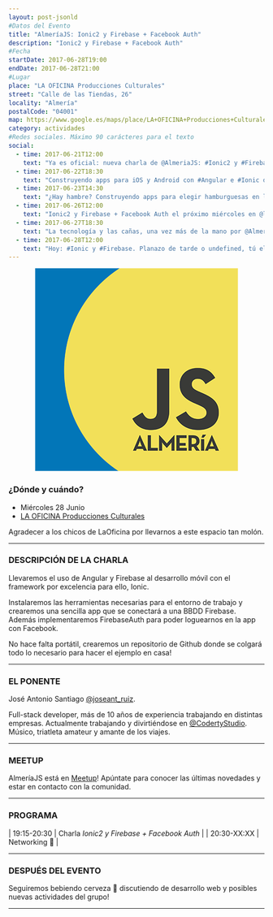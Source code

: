 ```yaml
---
layout: post-jsonld
#Datos del Evento
title: "AlmeríaJS: Ionic2 y Firebase + Facebook Auth"
description: "Ionic2 y Firebase + Facebook Auth"
#Fecha
startDate: 2017-06-28T19:00
endDate: 2017-06-28T21:00
#Lugar
place: "LA OFICINA Producciones Culturales"
street: "Calle de las Tiendas, 26"
locality: "Almería"
postalCode: "04001"
map: https://www.google.es/maps/place/LA+OFICINA+Producciones+Culturales/@36.8407451,-2.4659522,15z/data=!4m2!3m1!1s0x0:0xcdfbe3a383b843eb?sa=X&ved=0ahUKEwiA3eLxnI7UAhUJ5xoKHV8ZD5UQ_BIIgQEwDg
category: actividades
#Redes sociales. Máximo 90 carácteres para el texto
social:	
  - time: 2017-06-21T12:00
    text: "Ya es oficial: nueva charla de @AlmeriaJS: #Ionic2 y #Firebase con Facebook Auth!"
  - time: 2017-06-22T18:30
    text: "Construyendo apps para iOS y Android con #Angular e #Ionic de la mano de @joseant_ruiz"
  - time: 2017-06-23T14:30
    text: "¿Hay hambre? Construyendo apps para elegir hamburguesas en lo que tardas en decir #Ionic!"
  - time: 2017-06-26T12:00
    text: "Ionic2 y Firebase + Facebook Auth el próximo miércoles en @laoficinalmeria"
  - time: 2017-06-27T18:30
    text: "La tecnología y las cañas, una vez más de la mano por @AlmeriaJS"  
  - time: 2017-06-28T12:00
    text: "Hoy: #Ionic y #Firebase. Planazo de tarde o undefined, tú eliges"
---
```


<p align="center">
  <img src="/recursos/2017-06-01/almeriajs/js.png" alt="AlmeríaJS" width="400px"/>
</p>

### ¿Dónde y cuándo?

- Miércoles 28 Junio
- [LA OFICINA Producciones Culturales](https://www.google.es/maps/place/LA+OFICINA+Producciones+Culturales/@36.8407451,-2.4659522,15z/data=!4m15!1m9!4m8!1m0!1m6!1m2!1s0xd7a9dfd82f7b2d7:0xcdfbe3a383b843eb!2sLA+OFICINA+Producciones+Culturales,+Calle+de+las+Tiendas,+26,+04001+Almer%C3%ADa!2m2!1d-2.4659522!2d36.8407451!3m4!1s0x0:0xcdfbe3a383b843eb!8m2!3d36.8407451!4d-2.4659522)

Agradecer a los chicos de LaOficina por llevarnos a este espacio tan molón.

---

### DESCRIPCIÓN DE LA CHARLA
Llevaremos el uso de Angular y Firebase al desarrollo móvil con el framework por excelencia para ello, Ionic.

Instalaremos las herramientas necesarias para el entorno de trabajo y crearemos una sencilla app que se conectará a una BBDD Firebase. Además implementaremos FirebaseAuth para poder loguearnos en la app con Facebook.

No hace falta portátil, crearemos un repositorio de Github donde se colgará todo lo necesario para hacer el ejemplo en casa!

---

### EL PONENTE
José Antonio Santiago [@joseant_ruiz](https://twitter.com/joseant_ruiz).

Full-stack developer, más de 10 años de experiencia trabajando en distintas empresas. Actualmente trabajando y divirtiéndose en [@CodertyStudio](https://twitter.com/codertystudio). Músico, triatleta amateur y amante de los viajes.

---

### MEETUP
AlmeríaJS está en [Meetup](https://www.meetup.com/es-ES/almeriajs/)! Apúntate para conocer las últimas novedades y estar en contacto con la comunidad.

---

### PROGRAMA
| 19:15-20:30 | Charla _Ionic2 y Firebase + Facebook Auth_ |
| 20:30-XX:XX | Networking 🍻 |


---

### DESPUÉS DEL EVENTO
Seguiremos bebiendo cerveza 🍻 discutiendo de desarrollo web y posibles nuevas actividades del grupo!

---



